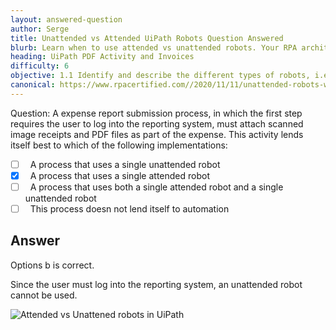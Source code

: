 ```yaml
---
layout: answered-question
author: Serge
title: Unattended vs Attended UiPath Robots Question Answered
blurb: Learn when to use attended vs unattended robots. Your RPA architecture depends on this knowledge.
heading: UiPath PDF Activity and Invoices
difficulty: 6
objective: 1.1 Identify and describe the different types of robots, i.e., attended versus unattended robots
canonical: https://www.rpacertified.com//2020/11/11/unattended-robots-when-to-use.html
---
```



Question: A expense report submission process, in which the first step requires the user to log into the reporting system, must attach scanned image receipts and PDF files as part of the expense. This activity lends itself best to which of the following implementations:

- [ ] &nbsp;  A process that uses a single unattended robot
- [x] &nbsp;  A process that uses a single attended robot
- [ ] &nbsp;  A process that uses both a single attended robot and a single unattended robot
- [ ] &nbsp;  This process doesn not lend itself to automation

## Answer

Options b is correct.

Since the user must log into the reporting system, an unattended robot cannot be used.

<img src="https://files.readme.io/4b716bb-att.png" class="img-fluid" alt="Attended vs Unattened robots in UiPath">

